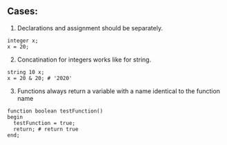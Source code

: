 Cases:
---

1. Declarations and assignment should be separately.

```HAL
integer x; 
x = 20;
```

2. Concatination for integers works like for string.

```HAL
string 10 x; 
x = 20 & 20; # '2020'
```

3. Functions always return a variable with a name identical to the function name

```HAL
function boolean testFunction()
begin
  testFunction = true;
  return; # return true
end;
```